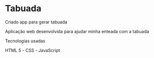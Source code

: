 # Tabuada
Criado app para gerar tabuada

Aplicação web desenvolvida para ajudar minha enteada com a tabuada 

Tecnologias usadas 

HTML 5 - CSS - JavaScript
